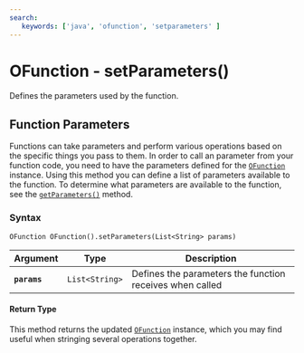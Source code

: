 ```yaml
---
search:
   keywords: ['java', 'ofunction', 'setparameters' ]
---
```


# OFunction - setParameters()

Defines the parameters used by the function.

## Function Parameters

Functions can take parameters and perform various operations based on the specific things you pass to them.  In order to call an parameter from your function code, you need to have the parameters defined for the [`OFunction`](../OFunction.md) instance.  Using this method you can define a list of parameters available to the function.  To determine what parameters are available to the function, see the [`getParameters()`](getParameters.md) method.

### Syntax

```
OFunction OFunction().setParameters(List<String> params)
```

| Argument | Type | Description |
|---|---|---|
| **`params`** | `List<String>` | Defines the parameters the function receives when called |

#### Return Type

This method returns the updated [`OFunction`](../OFunction.md) instance, which you may find useful when stringing several operations together.


